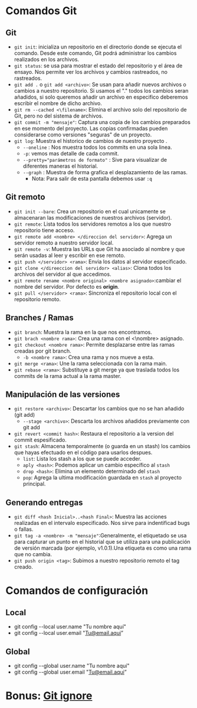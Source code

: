 # Comandos Git
## Git
- ``git init``: inicializa un repositorio en el directorio donde se ejecuta el comando. Desde este comando, Git podrá administrar los cambios realizados en los archivos.
- ``git status``: se usa para mostrar el estado del repositorio y el área de ensayo. Nos permite ver los archivos y cambios rastreados, no rastreados. 
- ``git add .`` o ``git add <archivo>``: Se usan para añadir nuevos archivos o cambios a nuestro repositorio. Si usamos el "." todos los cambios seran añadidos, si solo queremos añadir un archivo en especifico deberemos escribir el nombre de dicho archivo. 
- ``git rm --cached <\filename>``:  Elimina el archivo solo del repositorio de Git, pero no del sistema de archivos. 
- ``git commit -m "mensaje"``: Captura una copia de los cambios preparados en ese momento del proyecto. Las copias confirmadas pueden considerarse como versiones "seguras" de un proyecto.
- ``git log``: Muestra el historico de cambios de nuestro proyecto .
    - ``--oneline`` : Nos muestra todos los commits en una sola linea.
    - ``-p``: vemos mas detalle de cada commit.
    - ``--pretty="parámetros de formato"`` : Sive para visualizar de diferentes maneras el historial.
    - ``--graph`` : Muestra de forma grafica el desplazamiento de las ramas.
      - Nota: Para salir de esta pantalla debemos usar ``:q``


## Git remoto
- ``git init --bare``: Crea un repositorio en el cual unicamente se almacenaran las modificaciones de nuestros archivos (servidor).
- ``git remote``: Lista todos los servidores remotos a los que nuestro repositorio tiene acceso.
- ``git remote add <nombre> </direccion del servidor>``: Agrega un servidor remoto a nuestro servidor local.
- ``git remote -v``: Muestra las URLs que Git ha asociado al nombre y que serán usadas al leer y escribir en ese remoto.
- ``git push </servidor> <rama>``: Envia los datos al servidor especificado.
- ``git clone </direeccion del servidor> <alias>``: Clona todos los archivos del servidor al que accedimos.
- ``git remote rename <nombre original> <nombre asignado>``:cambiar el nombre del servidor. Por defecto es **origin**.
- ``git pull </servidor> <rama>``: Sincroniza el repositorio local con el repositorio remoto. 


## Branches / Ramas
- ``git branch``: Muestra la rama en la que nos encontramos.
- ``git brach <nombre rama>``: Crea una rama con el <\nombre> asignado.
- ``git checkout <nombre rama>``: Permite desplazarse entre las ramas creadas por git branch.
  - ``-b <nombre rama>``: Crea una rama y nos mueve a esta. 
- ``git merge <rama>``: Une la rama seleccionada con la rama main.
- ``git rebase <rama>``: Substituye a git merge ya que traslada todos los commits de la rama actual a la rama master.


## Manipulación de las versiones 
- ``git restore <archivo>``: Descartar los cambios que no se han añadido (git add)
    - ``--stage <archivo>``: Descarta los archivos añadidos previamente con git add
- ``git revert <commit hash>``: Restaura el repositorio a la version del commit espesificado.
- ``git stash``: Almacena temporalmente (o guarda en un stash) los cambios que hayas efectuado en el código para usarlos despues.
  - ``list``: Lista los stash a los que se puede acceder.
  - ``aply <hash>``: Podemos aplicar un cambio específico al ``stash``
  - ``drop <hash>``: Elimina un elemento determinado del ``stash``
  - ``pop``: Agrega la ultima modificación guardada en ``stash`` al proyecto principal.


## Generando entregas
- ``git diff <hash Inicial>..<hash Final>``: Muestra las acciones realizadas en el intervalo especificado. Nos sirve para indentificad bugs o fallas. 
- ``git tag -a <nombre> -m "mensaje"``:Generalmente, el etiquetado se usa para capturar un punto en el historial que se utiliza para una publicación de versión marcada (por ejemplo, v1.0.1).Una etiqueta es como una rama que no cambia.
- ``git push origin <tag>``: Subimos a nuestro repositorio remoto el tag creado.

# Comandos de configuración
## Local
- git config --local user.name "Tu nombre aquí"
- git config --local user.email "Tu@email.aqui”
## Global
- git config --global user.name "Tu nombre aquí"
- git config --global user.email "Tu@email.aqui”


# Bonus: [Git ignore](https://www.w3schools.com/git/git_ignore.asp?remote=github/)